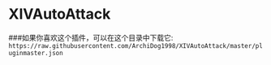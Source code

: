 
# XIVAutoAttack

###如果你喜欢这个插件，可以在这个目录中下载它: `https://raw.githubusercontent.com/ArchiDog1998/XIVAutoAttack/master/pluginmaster.json`
